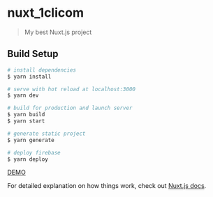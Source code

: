 # nuxt_1clicom

> My best Nuxt.js project

## Build Setup

```bash
# install dependencies
$ yarn install

# serve with hot reload at localhost:3000
$ yarn dev

# build for production and launch server
$ yarn build
$ yarn start

# generate static project
$ yarn generate

# deploy firebase
$ yarn deploy
```

[DEMO](https://nuxt-1clicom.web.app)

For detailed explanation on how things work, check out [Nuxt.js docs](https://nuxtjs.org).
